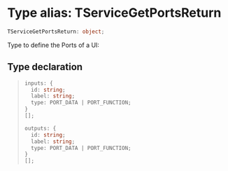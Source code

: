 # Type alias: TServiceGetPortsReturn

```ts
TServiceGetPortsReturn: object;
```

Type to define the Ports of a UI:

## Type declaration

> ```ts
> inputs: {
>   id: string;
>   label: string;
>   type: PORT_DATA | PORT_FUNCTION;
> }
> [];
> ```
>
> ```ts
> outputs: {
>   id: string;
>   label: string;
>   type: PORT_DATA | PORT_FUNCTION;
> }
> [];
> ```
